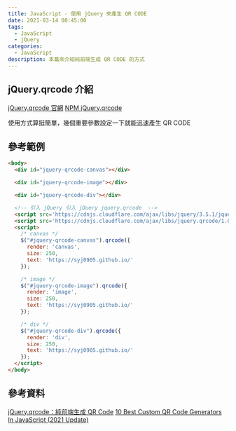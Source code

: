 ```yaml
---
title: JavaScript - 使用 jQuery 來產生 QR CODE
date: 2021-03-14 00:45:00
tags:
  - JavaScript
  - jQuery
categories:
  - JavaScript
description: 本篇來介紹純前端生成 QR CODE 的方式
---
```

## jQuery.qrcode 介紹

[jQuery.qrcode 官網](https://larsjung.de/jquery-qrcode/)
[NPM jQuery.qrcode](https://www.npmjs.com/package/jquery.qrcode)

使用方式算挺簡單，幾個重要參數設定一下就能迅速產生 QR CODE

## 參考範例

``` HTML
<body>
  <div id="jquery-qrcode-canvas"></div>

  <div id="jquery-qrcode-image"></div>

  <div id="jquery-qrcode-div"></div>

  <!-- 引入 jQuery 引入 jQuery jquery.qrcode  -->
  <script src='https://cdnjs.cloudflare.com/ajax/libs/jquery/3.5.1/jquery.js'></script>
  <script src='https://cdnjs.cloudflare.com/ajax/libs/jquery.qrcode/1.0/jquery.qrcode.min.js'></script>
  <script>
    /* canvas */
    $("#jquery-qrcode-canvas").qrcode({
      render: 'canvas',
      size: 250,
      text: 'https://syj0905.github.io/'
    });

    /* image */
    $("#jquery-qrcode-image").qrcode({
      render: 'image',
      size: 250,
      text: 'https://syj0905.github.io/'
    });

    /* div */
    $("#jquery-qrcode-div").qrcode({
      render: 'div',
      size: 250,
      text: 'https://syj0905.github.io/'
    });
  </script>
</body>
```

## 參考資料

[jQuery.qrcode：純前端生成 QR Code](https://mnya.tw/cc/word/1467.html)
[10 Best Custom QR Code Generators In JavaScript (2021 Update)](https://www.jqueryscript.net/blog/best-custom-qr-code-generator.html)
